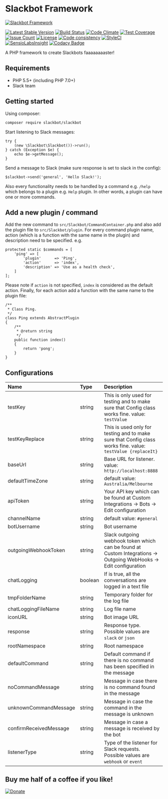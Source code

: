# Slackbot Framework
[![Slackbot Framework](http://ajaxlivesearch.com/img/robo-256.png)](http://ajaxlivesearch.com/img/robo-256.png)

[![Latest Stable Version](https://poser.pugx.org/slackbot/slackbot/v/stable)](https://packagist.org/packages/slackbot/slackbot)
[![Build Status](https://travis-ci.org/iranianpep/slackbot.svg?branch=master)](https://travis-ci.org/iranianpep/slackbot)
[![Code Climate](https://codeclimate.com/github/iranianpep/slackbot/badges/gpa.svg)](https://codeclimate.com/github/iranianpep/slackbot)
[![Test Coverage](https://codeclimate.com/github/iranianpep/slackbot/badges/coverage.svg)](https://codeclimate.com/github/iranianpep/slackbot/coverage)
[![Issue Count](https://codeclimate.com/github/iranianpep/slackbot/badges/issue_count.svg)](https://codeclimate.com/github/iranianpep/slackbot)
[![License](https://poser.pugx.org/slackbot/slackbot/license)](https://packagist.org/packages/slackbot/slackbot)
[![Code consistency](https://squizlabs.github.io/PHP_CodeSniffer/analysis/iranianpep/slackbot/grade.svg)](https://squizlabs.github.io/PHP_CodeSniffer/analysis/iranianpep/slackbot)
[![StyleCI](https://styleci.io/repos/73189365/shield?branch=master)](https://styleci.io/repos/73189365)
[![SensioLabsInsight](https://insight.sensiolabs.com/projects/d9b77f1a-3d4a-423f-b473-30a25496f9a0/mini.png)](https://insight.sensiolabs.com/projects/d9b77f1a-3d4a-423f-b473-30a25496f9a0)
[![Codacy Badge](https://api.codacy.com/project/badge/Grade/039ffa789e6a4040b9b8d596ede07db4)](https://www.codacy.com/app/iranianpep/slackbot?utm_source=github.com&amp;utm_medium=referral&amp;utm_content=iranianpep/slackbot&amp;utm_campaign=Badge_Grade)

A PHP framework to create Slackbots faaaaaaaaster!

## Requirements
- PHP 5.5+ (including PHP 7.0+)
- Slack team

## Getting started
Using composer:
```
composer require slackbot/slackbot
```

Start listening to Slack messages:
```
try {
    (new \Slackbot\Slackbot())->run();
} catch (Exception $e) {
    echo $e->getMessage();
}
```

Send a message to Slack (make sure response is set to slack in the config):
```
$slackbot->send('general', 'Hello Slack!');
```

Also every functionality needs to be handled by a command e.g. `/help` which belongs to a plugin e.g. `Help` plugin. In other words, a plugin can have one or more commands.

## Add a new plugin / command
Add the new command to `src/Slackbot/CommandContainer.php` and also add the plugin file to `src/Slackbot/plugin`. For every command plugin name, action (which is a function with the same name in the plugin) and description need to be specified. e.g.
```
protected static $commands = [
    'ping' => [
        'plugin'      => 'Ping',
        'action'      => 'index',  
        'description' => 'Use as a health check',
    ]
];
```

Please note if `action` is not specified, `index` is considered as the default action. Finally, for each action add a function with the same name to the plugin file:
```
/**
 * Class Ping.
 */
class Ping extends AbstractPlugin
{
    /**
     * @return string
     */
    public function index()
    {
        return 'pong';
    }
}
```

## Configurations
|   Name    | Type | Description |
|:----------|:-----|:------------|
| testKey | string | This is only used for testing and to make sure that Config class works fine. value: `testValue` |
| testKeyReplace | string | This is used only for testing and to make sure that Config class works fine. value: `testValue {replaceIt}` |
| baseUrl | string | Base URL for listener. value: `http://localhost:8888` |
| defaultTimeZone | string | default value: `Australia/Melbourne` |
| apiToken | string | Your API key which can be found at Custom Integrations -> Bots -> Edit configuration |
| channelName | string | default value: `#general` |
| botUsername | string | Bot username |
| outgoingWebhookToken | string | Slack outgoing webhook token which can be found at Custom Integrations -> Outgoing WebHooks -> Edit configuration |
| chatLogging | boolean | If is true, all the conversations are logged in a text file |
| tmpFolderName | string | Temporary folder for the log file |
| chatLoggingFileName | string | Log file name |
| iconURL | string | Bot image URL |
| response | string | Response type. Possible values are `slack` or `json` |
| rootNamespace | string | Root namespace |
| defaultCommand | string | Default command if there is no command has been specified in the message |
| noCommandMessage | string | Message in case there is no command found in the message |
| unknownCommandMessage | string | Message in case the command in the message is unknown |
| confirmReceivedMessage | string | Message in case a message is received by the bot |
| listenerType | string | Type of the listener for Slack requests. Possible values are `webhook` or `event` |

## Buy me half of a coffee if you like!
[![Donate](https://img.shields.io/badge/Donate-PayPal-green.svg)](https://www.paypal.com/cgi-bin/webscr?cmd=_s-xclick&hosted_button_id=BXMKEZ23PX8K2)
